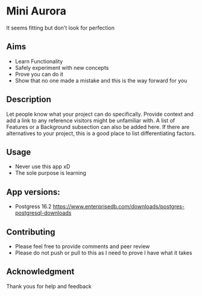 # Mini Aurora
It seems fitting but don't look for perfection
## Aims
- Learn Functionality
- Safely experiment with new concepts
- Prove you can do it
- Show that no one made a mistake and this is the way forward for you


## Description
Let people know what your project can do specifically. Provide context and add a link to any reference visitors might be unfamiliar with. A list of Features or a Background subsection can also be added here. If there are alternatives to your project, this is a good place to list differentiating factors.


## Usage
- Never use this app xD 
- The sole purpose is learning
## App versions:
- Postgress 16.2 https://www.enterprisedb.com/downloads/postgres-postgresql-downloads


## Contributing
- Please feel free to provide comments and peer review
- Please do not push or pull to this as I need to prove I have what it takes
## Acknowledgment
Thank yous for help and feedback 
